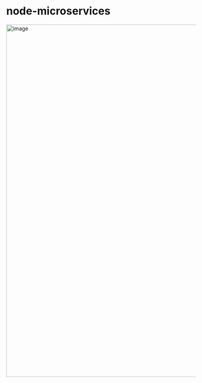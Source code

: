 # node-microservices

<img width="938" alt="image" src="https://user-images.githubusercontent.com/28957748/161377171-b59fd8e7-2dd1-42c9-b7b8-a7a44ed5af95.png">
